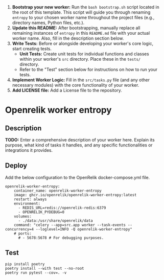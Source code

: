 <!--
README for the OpenRelik Worker Template

This file provides instructions on how to use this template to create a new OpenRelik worker.
The placeholder `entropy` needs to be replaced with the actual name of your worker.
The `bootstrap.sh` script is designed to help with this process.
-->

1.  **Bootstrap your new worker:**
    Run the `bash bootstrap.sh` script located in the root of this template. This script will guide you through renaming `entropy` to your chosen worker name throughout the project files (e.g., directory names, Python files, etc.).
2.  **Update this README:**
    After bootstrapping, manually replace all remaining instances of `entropy` in this `README.md` file with your actual worker name. Also, fill in the description section below.
3.  **Write Tests:**
    Before or alongside developing your worker's core logic, start creating tests.
    *   **Unit Tests:** Create unit tests for individual functions and classes within your worker's `src` directory. Place these in the `tests/` directory.
    *   Refer to the "Test" section below for instructions on how to run your tests.
4.  **Implement Worker Logic:**
    Fill in the `src/tasks.py` file (and any other necessary modules) with the core functionality of your worker.
5.  **Add LICENSE file:**
    Add a License file to the repository.

# Openrelik worker entropy
## Description
**TODO:** Enter a comprehensive description of your worker here. Explain its purpose, what kind of tasks it handles, and any specific functionalities or integrations it provides.

## Deploy
Add the below configuration to the OpenRelik docker-compose.yml file.

```
openrelik-worker-entropy:
    container_name: openrelik-worker-entropy
    image: ghcr.io/openrelik/openrelik-worker-entropy:latest
    restart: always
    environment:
      - REDIS_URL=redis://openrelik-redis:6379
      - OPENRELIK_PYDEBUG=0
    volumes:
      - ./data:/usr/share/openrelik/data
    command: "celery --app=src.app worker --task-events --concurrency=4 --loglevel=INFO -Q openrelik-worker-entropy"
    # ports:
      # - 5678:5678 # For debugging purposes.
```

## Test
```
pip install poetry
poetry install --with test --no-root
poetry run pytest --cov=. -v
```
